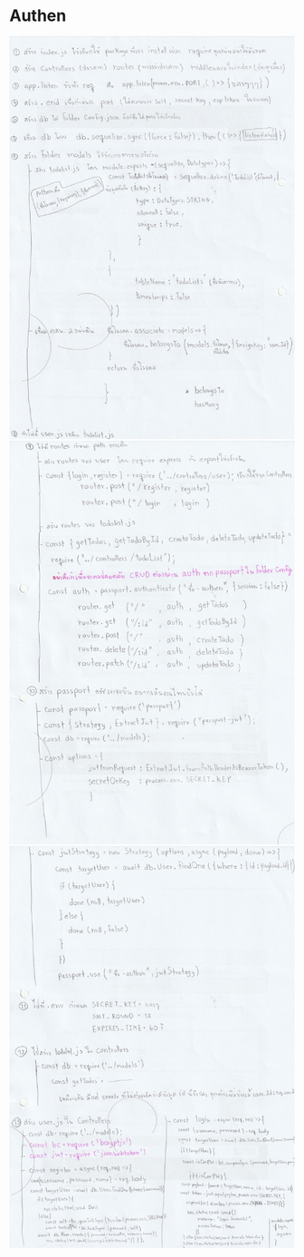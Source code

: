 # Authen
![alt text](https://github.com/supanat42581/Authen/blob/master/IMG_20200728_0001.jpg?raw=true)
![alt text](https://github.com/supanat42581/Authen/blob/master/IMG_20200728_0002.jpg?raw=true)
![alt text](https://github.com/supanat42581/Authen/blob/master/IMG_20200728_0003.jpg?raw=true)
